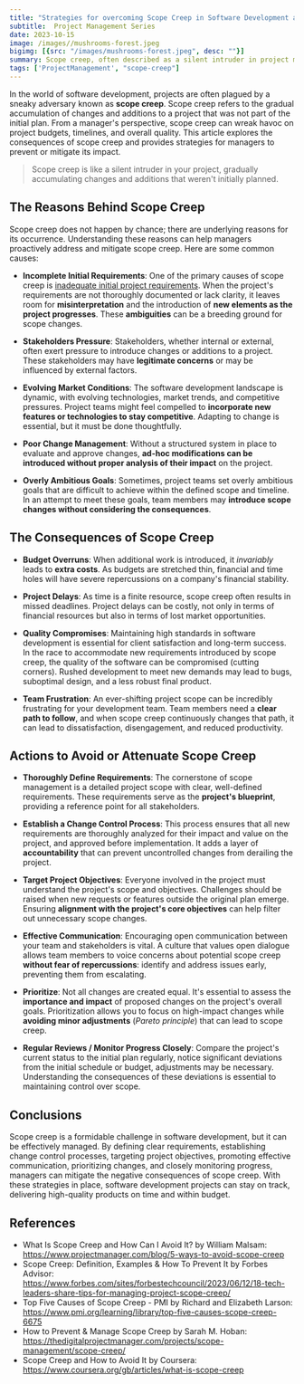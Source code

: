 ```yaml
---
title: "Strategies for overcoming Scope Creep in Software Development as a Project Manager"
subtitle:  Project Management Series
date: 2023-10-15
image: /images//mushrooms-forest.jpeg
bigimg: [{src: "/images/mushrooms-forest.jpeg", desc: ""}]
summary: Scope creep, often described as a silent intruder in project management, poses a significant challenge for software development projects. This article delves into the consequences of scope creep, highlighting the financial, temporal, and quality-related issues it can introduce.
tags: ['ProjectManagement', "scope-creep"]
---
```


In the world of software development, projects are often plagued by a sneaky adversary known as **scope creep**. Scope creep refers to the gradual accumulation of changes and additions to a project that was not part of the initial plan. From a manager's perspective, scope creep can wreak havoc on project budgets, timelines, and overall quality. This article explores the consequences of scope creep and provides strategies for managers to prevent or mitigate its impact.

> Scope creep is like a silent intruder in your project, gradually accumulating changes and additions that weren't initially planned.

## The Reasons Behind Scope Creep
Scope creep does not happen by chance; there are underlying reasons for its occurrence. Understanding these reasons can help managers proactively address and mitigate scope creep. Here are some common causes:

- **Incomplete Initial Requirements**: One of the primary causes of scope creep is [inadequate initial project requirements](/post/strategies-for-overcoming-poorly-defined-requirements-in-software-development). When the project's requirements are not thoroughly documented or lack clarity, it leaves room for **misinterpretation** and the introduction of **new elements as the project progresses**. These **ambiguities** can be a breeding ground for scope changes.

- **Stakeholders Pressure**: Stakeholders, whether internal or external, often exert pressure to introduce changes or additions to a project. These stakeholders may have **legitimate concerns** or may be influenced by external factors.

- **Evolving Market Conditions**: The software development landscape is dynamic, with evolving technologies, market trends, and competitive pressures. Project teams might feel compelled to **incorporate new features or technologies to stay competitive**. Adapting to change is essential, but it must be done thoughtfully.

- **Poor Change Management**: Without a structured system in place to evaluate and approve changes, **ad-hoc modifications can be introduced without proper analysis of their impact** on the project.

- **Overly Ambitious Goals**: Sometimes, project teams set overly ambitious goals that are difficult to achieve within the defined scope and timeline. In an attempt to meet these goals, team members may **introduce scope changes without considering the consequences**.

## The Consequences of Scope Creep

- **Budget Overruns**: When additional work is introduced, it *invariably* leads to **extra costs**. As budgets are stretched thin, financial and time holes will have severe repercussions on a company's financial stability.

- **Project Delays**: As time is a finite resource, scope creep often results in missed deadlines. Project delays can be costly, not only in terms of financial resources but also in terms of lost market opportunities.

- **Quality Compromises**: Maintaining high standards in software development is essential for client satisfaction and long-term success. In the race to accommodate new requirements introduced by scope creep, the quality of the software can be compromised (cutting corners). Rushed development to meet new demands may lead to bugs, suboptimal design, and a less robust final product.

- **Team Frustration**: An ever-shifting project scope can be incredibly frustrating for your development team. Team members need a **clear path to follow**, and when scope creep continuously changes that path, it can lead to dissatisfaction, disengagement, and reduced productivity.

## Actions to Avoid or Attenuate Scope Creep

- **Thoroughly Define Requirements**: The cornerstone of scope management is a detailed project scope with clear, well-defined requirements. These requirements serve as the **project's blueprint**, providing a reference point for all stakeholders.

- **Establish a Change Control Process**: This process ensures that all new requirements are thoroughly analyzed for their impact and value on the project, and approved before implementation. It adds a layer of **accountability** that can prevent uncontrolled changes from derailing the project.

- **Target Project Objectives**: Everyone involved in the project must understand the project's scope and objectives. Challenges should be raised when new requests or features outside the original plan emerge. Ensuring **alignment with the project's core objectives** can help filter out unnecessary scope changes.

- **Effective Communication**: Encouraging open communication between your team and stakeholders is vital. A culture that values open dialogue allows team members to voice concerns about potential scope creep **without fear of repercussions**: identify and address issues early, preventing them from escalating.

- **Prioritize**: Not all changes are created equal. It's essential to assess the **importance and impact** of proposed changes on the project's overall goals. Prioritization allows you to focus on high-impact changes while **avoiding minor adjustments** (*Pareto principle*) that can lead to scope creep.

- **Regular Reviews / Monitor Progress Closely**: Compare the project's current status to the initial plan regularly, notice significant deviations from the initial schedule or budget, adjustments may be necessary. Understanding the consequences of these deviations is essential to maintaining control over scope.

## Conclusions

Scope creep is a formidable challenge in software development, but it can be effectively managed. By defining clear requirements, establishing change control processes, targeting project objectives, promoting effective communication, prioritizing changes, and closely monitoring progress, managers can mitigate the negative consequences of scope creep. With these strategies in place, software development projects can stay on track, delivering high-quality products on time and within budget.

## References

- What Is Scope Creep and How Can I Avoid It? by William Malsam: https://www.projectmanager.com/blog/5-ways-to-avoid-scope-creep
- Scope Creep: Definition, Examples & How To Prevent It by Forbes Advisor: https://www.forbes.com/sites/forbestechcouncil/2023/06/12/18-tech-leaders-share-tips-for-managing-project-scope-creep/
- Top Five Causes of Scope Creep - PMI by Richard and Elizabeth Larson: https://www.pmi.org/learning/library/top-five-causes-scope-creep-6675
- How to Prevent & Manage Scope Creep by Sarah M. Hoban: https://thedigitalprojectmanager.com/projects/scope-management/scope-creep/
- Scope Creep and How to Avoid It by Coursera: https://www.coursera.org/gb/articles/what-is-scope-creep
